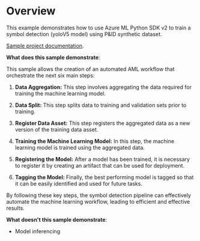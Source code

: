 # Overview

This example demonstrates how to use Azure ML Python SDK v2 to train a symbol detection (yoloV5 model) using P&ID synthetic dataset.

[Sample project documentation](./docs/README.md).

__What does this sample demonstrate__:

This sample allows the creation of an automated AML workflow that orchestrate the next six main steps:

1. **Data Aggregation:** This step involves aggregating the data required for training the machine learning model.

1. **Data Split:** This step splits data to training and validation sets prior to training.

1. **Register Data Asset:** This step registers the aggregated data as a new version of the training data asset.

1. **Training the Machine Learning Model:** In this step, the machine learning model is trained using the aggregated data.

1. **Registering the Model:** After a model has been trained, it is necessary to register it by creating an artifact that can be used for deployment.

1. **Tagging the Model:** Finally, the best performing model is tagged so that it can be easily identified and used for future tasks.

By following these key steps, the symbol detection pipeline can effectively automate the machine learning workflow, leading to efficient and effective results.

__What doesn't this sample demonstrate__:

* Model inferencing
